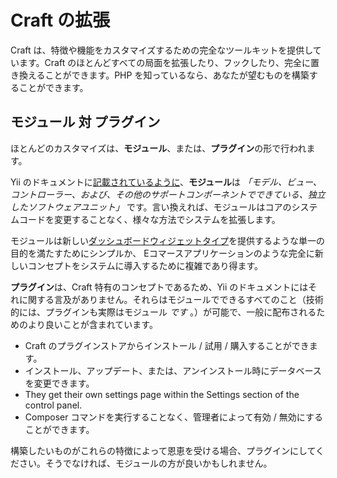 # Craft の拡張

Craft は、特徴や機能をカスタマイズするための完全なツールキットを提供しています。Craft のほとんどすべての局面を拡張したり、フックしたり、完全に置き換えることができます。PHP を知っているなら、あなたが望むものを構築することができます。

## モジュール 対 プラグイン

ほとんどのカスタマイズは、**モジュール**、または、**プラグイン**の形で行われます。

Yii のドキュメントに[記載されているように](https://www.yiiframework.com/doc/guide/2.0/en/structure-modules)、**モジュール**は _「モデル、ビュー、コントローラー、および、その他のサポートコンポーネントでできている、独立したソフトウェアユニット」_ です。言い換えれば、モジュールはコアのシステムコードを変更することなく、様々な方法でシステムを拡張します。

モジュールは新しい[ダッシュボードウィジェットタイプ](widget-types.md)を提供するような単一の目的を満たすためにシンプルか、 Eコマースアプリケーションのような完全に新しいコンセプトをシステムに導入するために複雑であり得ます。

**プラグイン**は、Craft 特有のコンセプトであるため、Yii のドキュメントにはそれに関する言及がありません。それらはモジュールでできるすべてのこと（技術的には、プラグインも実際はモジュール _です_ 。）が可能で、一般に配布されるためのより良いことが含まれています。

- Craft のプラグインストアからインストール / 試用 / 購入することができます。
- インストール、アップデート、または、アンインストール時にデータベースを変更できます。
- They get their own settings page within the Settings section of the control panel.
- Composer コマンドを実行することなく、管理者によって有効 / 無効にすることができます。

構築したいものがこれらの特徴によって恩恵を受ける場合、プラグインにしてください。そうでなければ、モジュールの方が良いかもしれません。
